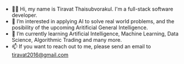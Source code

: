 - :technologist: Hi, my name is Tiravat Thaisubvorakul. I'm a full-stack software developer.
- :robot: I’m interested in applying AI to solve real world problems, and the posibility of the upcoming Aritificial General Intelligence.
- 🌱 I’m currently learning Artificial Intelligence, Machine Learning, Data Science, Algorithmic Trading and many more.
- 📫 If you want to reach out to me, please send an email to tiravat2016@gmail.com

